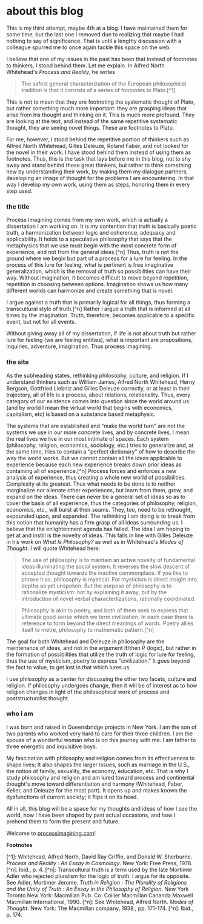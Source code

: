 # about this blog

This is my third attempt, maybe 4th at a blog.  I have maintained them for some time, but the last one I removed due to realizing that maybe I had nothing to say of significance.  That is until a lengthy discussion with a colleague spurred me to once again tackle this space on the web.

I believe that one of my issues in the past has been that instead of footnotes to thinkers, I stood behind them.  Let me explain.  In Alfred North Whitehead's _Process and Reality_, he writes

> The safest general characterization of the European philosophical tradition is that it consists of a series of footnotes to Plato.\[^1\]

This is not to mean that they are footnoting the systematic thought of Plato, but rather something much more important: they are grasping ideas that arise from his thought and thinking on it.  This is much more profound.  They are looking at the text, and instead of the same repetitive systematic thought, they are seeing novel things.  These are footnotes to Plato.

For me, however, I stood behind the repetitive portion of thinkers such as Alfred North Whitehead, Gilles Deleuze, Roland Faber, and not looked for the novel in their work. I have stood behind them instead of using them as footnotes.  Thus, this is the task that lays before me in this blog, not to shy away and stand behind these great thinkers, but rather to think something new by understanding their work, by making them my dialogue partners, developing an image of thought for the problems I am encountering.  In that way I develop my own work, using them as steps, honoring them in every step used.

### the title

Process Imagining comes from my own work, which is actually a dissertation I am working on.  It is my contention that truth is basically poetic truth, a harmonization between logic and coherence, adequacy and applicability.  It holds to a speculative philosophy that says that the metaphysics that we use must begin with the most concrete form of experience, and not from the general ideas.\[^n\]  Thus, truth is not the ground where we begin but part of a process for a lure for feeling.  In the process of this lure for feeling, what is pertinent is free imaginative generalization, which is the removal of truth so possibilities can have their way.  Without imagination, it becomes difficult to move beyond repetition, repetition in choosing between options.  Imagination shows us how many different worlds can harmonize and create something that is novel.

I argue against a truth that is primarily logical for all things, thus forming a transcultural style of truth.\[^n\] Rather I argue a truth that is informed at all times by the imagination.  Truth, therefore, becomes applicable to a specific event, but not for all events.

Without giving away all of my dissertation, if life is not about truth but rather lure for feeling (we are feeling entities), what is important are propositions, inquiries, adventure, imagination.  Thus process imagining.

### the site

As the subheading states, rethinking philosophy, culture, and religion.  If I understand thinkers such as William James, Alfred North Whitehead, Herny Bergson, Gottfried Liebniz and Gilles Deleuze correctly, or at least in their trajectory, all of life is a process, about relations, relationality.  Thus, every category of our existence comes into question since the world around us (and by world I mean the virtual world that begins with economics, capitalism, etc) is based on a substance based metaphysic.

The systems that are established and "make the world turn" are not the systems we use in our more concrete lives, and by concrete lives, I mean the real lives we live in our most intimate of spaces.  Each system (philosophy, religion, economics, sociology, etc.) tries to generalize and, at the same time, tries to contain a "perfect dictionary" of how to describe the way the world works.  But we cannot contain all the ideas applicable to experience because each new experience breaks down prior ideas as containing all of experience.\[^n\]  Process forces and enforces a new analysis of experience, thus creating a whole new world of possibilities.  Complexity at its greatest. Thus what needs to be done is to neither marginalize nor alienate other experiences, but learn from them, grow, and expand on the ideas.  There can never be a general set of ideas so as to cover the basis of all experience, thus the categories of philosophy, religion, economics, etc., will burst at their seams.  They, too, need to be rethought, expounded upon, and expanded. The rethinking I am doing is to break from this notion that humanity has a firm grasp of all ideas surrounding us.  I believe that the enlightenment agenda has failed.  The idea I am hoping to get at and instill is the novelty of ideas.  This falls in line with Gilles Deleuze in his work on _What Is Philosophy?_ as well as in Whitehead's _Modes of Thought_.  I will quote Whitehead here:

> The use of philosophy is to maintain an active novelty of fundamental ideas illuminating the social system.  It reverses the slow descent of accepted thought towards the inactive commonplace.  If you like to phrase it so, philosophy is mystical.  For mysticism is direct insight into depths as yet unspoken.  But the purpose of philosophy is to rationalize mysticism: not by explaining it away, but by the introduction of novel verbal charactertizations, rationally coordinated.

> Philosophy is akin to poetry, and both of them seek to express that ultimate good sense which we term civilization. In each case there is reference to form beyond the direct meanings of words.  Poetry allies itself to metre, philosophy to mathematic pattern.\[^n\]

The goal for both Whitehead and Deleuze in philosophy are the maintenance of ideas, and not in the argument If/then P (logic), but rather in the formation of possibilities that utilize the truth of logic for lure for feeling, thus the use of mysticism, poetry to express "civilization."  It goes beyond the fact to value, to get lost in that which lures us.

I use philosophy as a center for discussing the other two facets, culture and religion.  If philosophy undergoes change, then it will be of interest as to how religion changes in light of the philosophical work of process and poststructuralist thought.

### who i am

I was born and raised in Queensbridge projects in New York.  I am the son of two parents who worked very hard to care for their three children.  I am the spouse of a wonderful woman who is on this journey with me.  I am father to three energetic and inquisitive boys.

My fascination with philosophy and religion comes from its effectiveness to shape lives; It also shapes the larger issues, such as marriage in the U.S., the notion of family, sexuality, the economy, education, etc.  That is why I study philosophy and religion and am lured toward process and continental thought's move toward differentiation and harmony (Whitehead, Faber, Keller, and Deleuze for the most part).  It opens up and makes known the dysfunctions of current society; it flips it on its head.

All in all, this blog will be a space for my thoughts and ideas of how I see the world, how I have been shaped by past actual occasions, and how I prehend them to form the present and future.

Welcome to [processimagining.com](http://processimagining.com)!

**Footnotes**

\[^1\]: Whitehead, Alfred North, David Ray Griffin, and Donald W. Sherburne. _Process and Reality : An Essay in Cosmology_. New York: Free Press, 1978.
\[^n\]: Ibid., p. 4.
\[^n\]: Transcultural truth is a term used by the late Mortimer Adler who rejected pluralism for the logic of truth.  I argue for its opposite. See Adler, Mortimer Jerome. _Truth in Religion : The Plurality of Religions and the Unity of Truth : An Essay in the Philosophy of Religion_. New York Toronto New York: Macmillan Pub. Co. Collier Macmillan Cananda Maxwell Macmillan International, 1990.
\[^n\]: See Whitehead, Alfred North. _Modes of Thought_. New York: The Macmillan company, 1938., pp. 171-174.
\[^n\]: Ibid., p. 174.